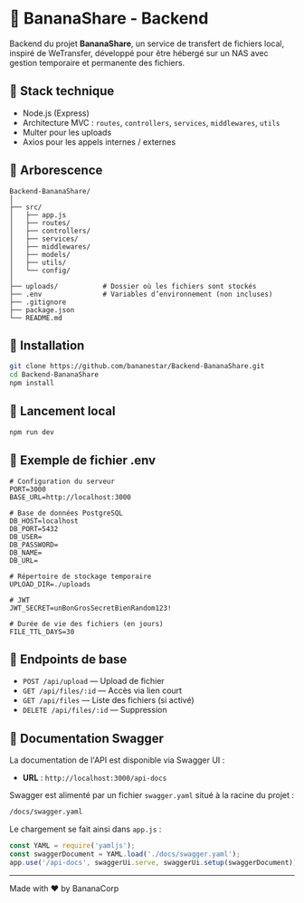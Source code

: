 # 🍌 BananaShare - Backend

Backend du projet **BananaShare**, un service de transfert de fichiers local, inspiré de WeTransfer, développé pour être hébergé sur un NAS avec gestion temporaire et permanente des fichiers.

## 🧩 Stack technique

- Node.js (Express)
- Architecture MVC : `routes`, `controllers`, `services`, `middlewares`, `utils`
- Multer pour les uploads
- Axios pour les appels internes / externes

## 📁 Arborescence

```text
Backend-BananaShare/
│
├── src/
│   ├── app.js
│   ├── routes/
│   ├── controllers/
│   ├── services/
│   ├── middlewares/
│   ├── models/
│   ├── utils/
│   └── config/
│
├── uploads/           # Dossier où les fichiers sont stockés
├── .env               # Variables d’environnement (non incluses)
├── .gitignore
├── package.json
└── README.md
```

## 🚀 Installation

```bash
git clone https://github.com/bananestar/Backend-BananaShare.git
cd Backend-BananaShare
npm install
```

## 🧪 Lancement local

```bash
npm run dev
```

## 🔐 Exemple de fichier .env

```env
# Configuration du serveur
PORT=3000
BASE_URL=http://localhost:3000

# Base de données PostgreSQL
DB_HOST=localhost
DB_PORT=5432
DB_USER=
DB_PASSWORD=
DB_NAME=
DB_URL=

# Répertoire de stockage temporaire
UPLOAD_DIR=./uploads

# JWT
JWT_SECRET=unBonGrosSecretBienRandom123!

# Durée de vie des fichiers (en jours)
FILE_TTL_DAYS=30
```

## 📡 Endpoints de base

- `POST /api/upload` — Upload de fichier
- `GET /api/files/:id` — Accès via lien court
- `GET /api/files` — Liste des fichiers (si activé)
- `DELETE /api/files/:id` — Suppression

## 📘 Documentation Swagger

La documentation de l'API est disponible via Swagger UI :

- **URL** : `http://localhost:3000/api-docs`

Swagger est alimenté par un fichier `swagger.yaml` situé à la racine du projet :

```bash
/docs/swagger.yaml
```

Le chargement se fait ainsi dans `app.js` :

```js
const YAML = require('yamljs');
const swaggerDocument = YAML.load('./docs/swagger.yaml');
app.use('/api-docs', swaggerUi.serve, swaggerUi.setup(swaggerDocument));
```

---

Made with ❤️ by BananaCorp
